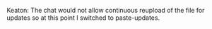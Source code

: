 Keaton: The chat would not allow continuous reupload of the file for updates so at this point I switched to paste-updates.